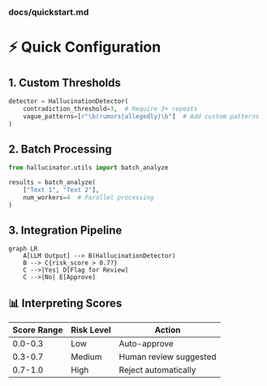 ### **docs/quickstart.md**

# ⚡ Quick Configuration

## 1. Custom Thresholds
```python
detector = HallucinationDetector(
    contradiction_threshold=3,  # Require 3+ repeats
    vague_patterns=[r"\b(rumors|allegedly)\b"]  # Add custom patterns
)
```
## 2. Batch Processing
```python
from hallucinator.utils import batch_analyze

results = batch_analyze(
    ["Text 1", "Text 2"],
    num_workers=4  # Parallel processing
)
```

## 3. Integration Pipeline
```mermaid
graph LR
    A[LLM Output] --> B(HallucinationDetector)
    B --> C{risk_score > 0.7?}
    C -->|Yes| D[Flag for Review]
    C -->|No| E[Approve]
```

## 📊 Interpreting Scores
| Score Range | Risk Level | Action |  
|------------|------------|--------|  
| 0.0-0.3    | Low        | Auto-approve |  
| 0.3-0.7    | Medium     | Human review suggested |  
| 0.7-1.0    | High       | Reject automatically |  

